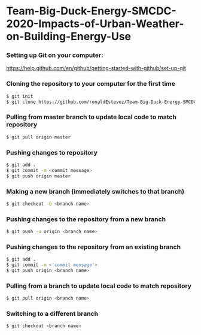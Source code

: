 # Team-Big-Duck-Energy-SMCDC-2020-Impacts-of-Urban-Weather-on-Building-Energy-Use

### Setting up Git on your computer: 
https://help.github.com/en/github/getting-started-with-github/set-up-git

### Cloning the repository to your computer for the first time
```sh
$ git init
$ git clone https://github.com/ronaldEstevez/Team-Big-Duck-Energy-SMCDC-2020-Impacts-of-Urban-Weather-on-Building-Energy-Use.git
```

### Pulling from master branch to update local code to match repository
```sh
$ git pull origin master
```

### Pushing changes to repository
```sh
$ git add .
$ git commit -m <commit message>
$ git push origin master
```

### Making a new branch (immediately switches to that branch)
```sh
$ git checkout -b <branch name>
```

### Pushing changes to the repository from a new branch
```sh
$ git push -u origin <branch name>
```

### Pushing changes to the repository from an existing branch
```sh
$ git add .
$ git commit -m <'commit message'>
$ git push origin <branch name>
```

### Pulling from a branch to update local code to match repository
```sh
$ git pull origin <branch name>
```

### Switching to a different branch
```sh
$ git checkout <branch name>
```

